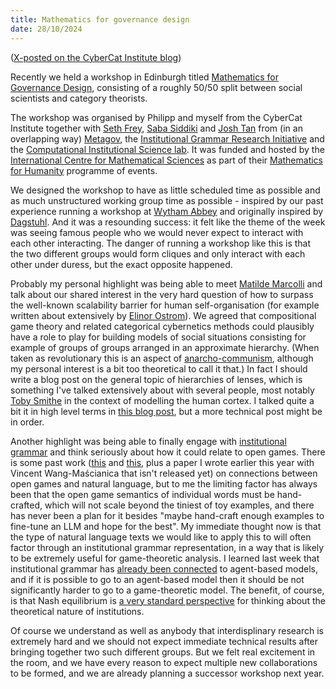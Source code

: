 ```yaml
---
title: Mathematics for governance design
date: 28/10/2024
---
```


([X-posted on the CyberCat Institute blog](https://cybercat.institute/2024/10/28/mathematics-governance-design/))

Recently we held a workshop in Edinburgh titled [Mathematics for Governance Design](https://www.icms.org.uk/GovernanceDesign), consisting of a roughly 50/50 split between social scientists and category theorists.

The workshop was organised by Philipp and myself from the CyberCat Institute together with [Seth Frey](https://enfascination.com/weblog/professional), [Saba Siddiki](https://www.maxwell.syr.edu/directory/saba-siddiki) and [Josh Tan](https://www.joshuatan.com/research/) from (in an overlapping way) [Metagov](https://metagov.org/), the [Institutional Grammar Research Initiative](https://institutionalgrammar.org/) and the [Computational Institutional Science lab](https://cisl.info/). It was funded and hosted by the [International Centre for Mathematical Sciences](https://www.icms.org.uk/) as part of their [Mathematics for Humanity](https://www.icms.org.uk/funding-opportunities/mathematics-humanity) programme of events.

We designed the workshop to have as little scheduled time as possible and as much unstructured working group time as possible - inspired by our past experience running a workshop at [Wytham Abbey](https://www.wythamabbey.org/) and originally inspired by [Dagstuhl](https://www.dagstuhl.de/). And it was a resounding success: it felt like the theme of the week was seeing famous people who we would never expect to interact with each other interacting. The danger of running a workshop like this is that the two different groups would form cliques and only interact with each other under duress, but the exact opposite happened.

Probably my personal highlight was being able to meet [Matilde Marcolli](https://www.its.caltech.edu/~matilde/) and talk about our shared interest in the very hard question of how to surpass the well-known scalability barrier for human self-organisation (for example written about extensively by [Elinor Ostrom](https://en.wikipedia.org/wiki/Elinor_Ostrom)). We agreed that compositional game theory and related categorical cybernetics methods could plausibly have a role to play for building models of social situations consisting for example of groups of groups arranged in an approximate hierarchy. (When taken as revolutionary this is an aspect of [anarcho-communism](https://en.wikipedia.org/wiki/Anarchist_communism), although my personal interest is a bit too theoretical to call it that.) In fact I should write a blog post on the general topic of hierarchies of lenses, which is something I've talked extensively about with several people, most notably [Toby Smithe](https://tsmithe.net/) in the context of modelling the human cortex. I talked quite a bit it in high level terms in [this blog post](https://cybercat.institute/2024/02/06/passive-inference-compositional/), but a more technical post might be in order.

Another highlight was being able to finally engage with [institutional grammar](https://institutionalgrammar.org/about/institutional-analysis-and-ig-primer/) and think seriously about how it could relate to open games. There is some past work ([this](https://cgi.cse.unsw.edu.au/~eptcs/paper.cgi?CAPNS2018:8) and [this](https://arxiv.org/abs/2005.09439), plus a paper I wrote earlier this year with Vincent Wang-Maścianica that isn't released yet) on connections between open games and natural language, but to me the limiting factor has always been that the open game semantics of individual words must be hand-crafted, which will not scale beyond the tiniest of toy examples, and there has never been a plan for it besides "maybe hand-craft enough examples to fine-tune an LLM and hope for the best". My immediate thought now is that the type of natural language texts we would like to apply this to will often factor through an institutional grammar representation, in a way that is likely to be extremely useful for game-theoretic analysis. I learned last week that institutional grammar has [already been connected](https://www.sciencedirect.com/science/article/pii/S2215016122001819) to agent-based models, and if it is possible to go to an agent-based model then it should be not significantly harder to go to a game-theoretic model. The benefit, of course, is that Nash equilibrium is [a very standard perspective](https://www.researchgate.net/publication/247334096_Rational_Actors_Equilibrium_and_Social_Institutions) for thinking about the theoretical nature of institutions.

Of course we understand as well as anybody that interdisplinary research is extremely hard and we should not expect immediate technical results after bringing together two such different groups. But we felt real excitement in the room, and we have every reason to expect multiple new collaborations to be formed, and we are already planning a successor workshop next year.
